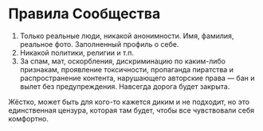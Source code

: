 # Правила Сообщества

1. Только реальные люди, никакой анонимности. Имя, фамилия, реальное фото. Заполненный профиль о себе.
2. Никакой политики, религии и т.п.
3. За спам, мат, оскорбления, дискриминацию по каким-либо признакам, проявление токсичности, пропаганда пиратства и распространение контента, нарушающего авторские права — бан и вылет без предупреждения. Навсегда дорога будет закрыта. 

Жёстко, может быть для кого-то кажется диким и не подходит, но это единственная цензура, которая там будет, чтобы все чувствовали себя комфортно.
